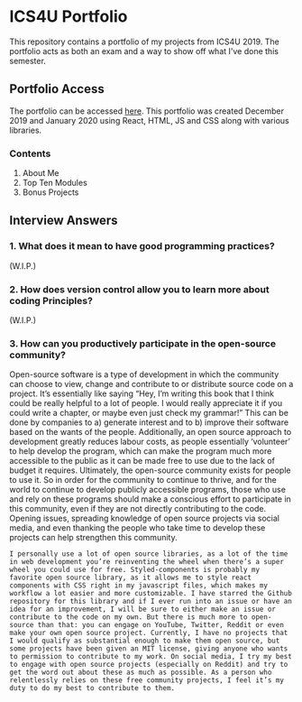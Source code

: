 # ICS4U Portfolio
This repository contains a portfolio of my projects from ICS4U 2019. The portfolio acts as both an exam and a way to show off what I've done this semester.

## Portfolio Access
The portfolio can be accessed [here](https://sabrinabutton.github.io/ics4u-portfolio/). This portfolio was created December 2019 and January 2020 using React, HTML, JS and CSS along with various libraries.

### Contents
1. About Me
2. Top Ten Modules
3. Bonus Projects

## Interview Answers
### 1. What does it mean to have good programming practices?
(W.I.P.)
### 2. How does version control allow you to learn more about coding Principles?
(W.I.P.)
### 3. How can you productively participate in the open-source community?
Open-source software is a type of development in which the community can choose to view, change and contribute to or distribute source code on a project. It’s essentially like saying “Hey, I’m writing this book that I think could be really helpful to a lot of people. I would really appreciate it if you could write a chapter, or maybe even just check my grammar!” This can be done by companies to a) generate interest and to b) improve their software based on the wants of the people. Additionally, an open source approach to development greatly reduces labour costs, as people essentially ‘volunteer’ to help develop the program, which can make the program much more accessible to the public as it can be made free to use due to the lack of budget it requires. Ultimately, the open-source community exists for people to use it. So in order for the community to continue to thrive, and for the world to continue to develop publicly accessible programs, those who use and rely on these programs should make a conscious effort to participate in this community, even if they are not directly contributing to the code. Opening issues, spreading knowledge of open source projects via social media, and even thanking the people who take time to develop these projects can help strengthen this community.

	I personally use a lot of open source libraries, as a lot of the time in web development you’re reinventing the wheel when there’s a super wheel you could use for free. Styled-components is probably my favorite open source library, as it allows me to style react components with CSS right in my javascript files, which makes my workflow a lot easier and more customizable. I have starred the Github repository for this library and if I ever run into an issue or have an idea for an improvement, I will be sure to either make an issue or contribute to the code on my own. But there is much more to open-source than that: you can engage on YouTube, Twitter, Reddit or even make your own open source project. Currently, I have no projects that I would qualify as substantial enough to make them open source, but some projects have been given an MIT license, giving anyone who wants to permission to contribute to my work. On social media, I try my best to engage with open source projects (especially on Reddit) and try to get the word out about these as much as possible. As a person who relentlessly relies on these free community projects, I feel it’s my duty to do my best to contribute to them.   

